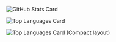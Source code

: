 ![GitHub Stats Card](https://github-readme-stats.vercel.app/api?username=jamjamjam888)

![Top Languages Card](https://github-readme-stats.vercel.app/api/top-langs/?username=jamjamjam888)

![Top Languages Card (Compact layout)](https://github-readme-stats.vercel.app/api/top-langs/?username=jamjamjam888&layout=compact)
